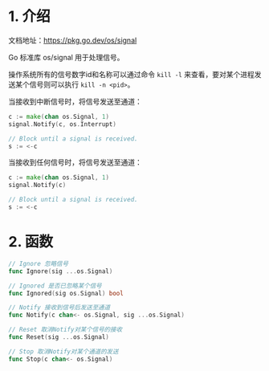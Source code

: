 # 1. 介绍

文档地址：https://pkg.go.dev/os/signal

Go 标准库 os/signal 用于处理信号。

操作系统所有的信号数字id和名称可以通过命令 `kill -l` 来查看，要对某个进程发送某个信号则可以执行 `kill -n <pid>`。

当接收到中断信号时，将信号发送至通道：

```go
c := make(chan os.Signal, 1)
signal.Notify(c, os.Interrupt)

// Block until a signal is received.
s := <-c
```

当接收到任何信号时，将信号发送至通道：

```go
c := make(chan os.Signal, 1)
signal.Notify(c)

// Block until a signal is received.
s := <-c
```

# 2. 函数

```go
// Ignore 忽略信号
func Ignore(sig ...os.Signal)

// Ignored 是否已忽略某个信号
func Ignored(sig os.Signal) bool

// Notify 接收到信号后发送至通道
func Notify(c chan<- os.Signal, sig ...os.Signal)

// Reset 取消Notify对某个信号的接收
func Reset(sig ...os.Signal)

// Stop 取消Notify对某个通道的发送
func Stop(c chan<- os.Signal)
```


